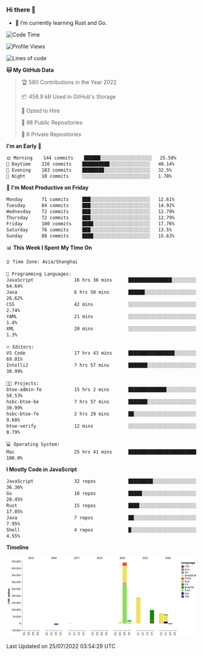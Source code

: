 ### Hi there 👋

- 🌱 I’m currently learning Rust and Go.

<!--START_SECTION:waka-->
![Code Time](http://img.shields.io/badge/Code%20Time-614%20hrs%2023%20mins-blue)

![Profile Views](http://img.shields.io/badge/Profile%20Views-0-blue)

![Lines of code](https://img.shields.io/badge/From%20Hello%20World%20I%27ve%20Written-895%20Thousand%20lines%20of%20code-blue)

**🐱 My GitHub Data** 

> 🏆 580 Contributions in the Year 2022
 > 
> 📦 458.9 kB Used in GitHub's Storage 
 > 
> 💼 Opted to Hire
 > 
> 📜 98 Public Repositories 
 > 
> 🔑 6 Private Repositories  
 > 
**I'm an Early 🐤** 

```text
🌞 Morning    144 commits    ██████░░░░░░░░░░░░░░░░░░░   25.58% 
🌆 Daytime    226 commits    ██████████░░░░░░░░░░░░░░░   40.14% 
🌃 Evening    183 commits    ████████░░░░░░░░░░░░░░░░░   32.5% 
🌙 Night      10 commits     ░░░░░░░░░░░░░░░░░░░░░░░░░   1.78%

```
📅 **I'm Most Productive on Friday** 

```text
Monday       71 commits     ███░░░░░░░░░░░░░░░░░░░░░░   12.61% 
Tuesday      84 commits     ███░░░░░░░░░░░░░░░░░░░░░░   14.92% 
Wednesday    72 commits     ███░░░░░░░░░░░░░░░░░░░░░░   12.79% 
Thursday     72 commits     ███░░░░░░░░░░░░░░░░░░░░░░   12.79% 
Friday       100 commits    ████░░░░░░░░░░░░░░░░░░░░░   17.76% 
Saturday     76 commits     ███░░░░░░░░░░░░░░░░░░░░░░   13.5% 
Sunday       88 commits     ████░░░░░░░░░░░░░░░░░░░░░   15.63%

```


📊 **This Week I Spent My Time On** 

```text
⌚︎ Time Zone: Asia/Shanghai

💬 Programming Languages: 
JavaScript               16 hrs 36 mins      ████████████████░░░░░░░░░   64.64% 
Java                     6 hrs 50 mins       ██████░░░░░░░░░░░░░░░░░░░   26.62% 
CSS                      42 mins             ░░░░░░░░░░░░░░░░░░░░░░░░░   2.74% 
YAML                     21 mins             ░░░░░░░░░░░░░░░░░░░░░░░░░   1.4% 
XML                      20 mins             ░░░░░░░░░░░░░░░░░░░░░░░░░   1.3%

🔥 Editors: 
VS Code                  17 hrs 43 mins      █████████████████░░░░░░░░   69.01% 
IntelliJ                 7 hrs 57 mins       ███████░░░░░░░░░░░░░░░░░░   30.99%

🐱‍💻 Projects: 
btoe-admin-fe            15 hrs 2 mins       ██████████████░░░░░░░░░░░   58.53% 
hsbc-btoe-be             7 hrs 57 mins       ███████░░░░░░░░░░░░░░░░░░   30.99% 
hsbc-btoe-fe             2 hrs 29 mins       ██░░░░░░░░░░░░░░░░░░░░░░░   9.68% 
btoe-verify              12 mins             ░░░░░░░░░░░░░░░░░░░░░░░░░   0.79%

💻 Operating System: 
Mac                      25 hrs 41 mins      █████████████████████████   100.0%

```

**I Mostly Code in JavaScript** 

```text
JavaScript               32 repos            █████████░░░░░░░░░░░░░░░░   36.36% 
Go                       18 repos            █████░░░░░░░░░░░░░░░░░░░░   20.45% 
Rust                     15 repos            ████░░░░░░░░░░░░░░░░░░░░░   17.05% 
Java                     7 repos             ██░░░░░░░░░░░░░░░░░░░░░░░   7.95% 
Shell                    4 repos             █░░░░░░░░░░░░░░░░░░░░░░░░   4.55%

```


**Timeline**

![Chart not found](https://raw.githubusercontent.com/elton/elton/main/charts/bar_graph.png) 


 Last Updated on 25/07/2022 03:54:29 UTC
<!--END_SECTION:waka-->

<!--
**elton/elton** is a ✨ _special_ ✨ repository because its `README.md` (this file) appears on your GitHub profile.

Here are some ideas to get you started:

- 🔭 I’m currently working on ...
- 🌱 I’m currently learning ...
- 👯 I’m looking to collaborate on ...
- 🤔 I’m looking for help with ...
- 💬 Ask me about ...
- 📫 How to reach me: ...
- 😄 Pronouns: ...
- ⚡ Fun fact: ...
-->

